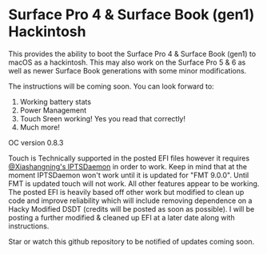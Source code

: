 # Surface Pro 4 & Surface Book (gen1) Hackintosh
This provides the ability to boot the Surface Pro 4 &amp; Surface Book (gen1) to macOS as a hackintosh. This may also work on the Surface Pro 5 &amp; 6 as well as newer Surface Book generations with some minor modifications. 


The instructions will be coming soon. You can look forward to:
1. Working battery stats
2. Power Management
3. Touch Sreen working! Yes you read that correctly!
4. Much more!

OC version 0.8.3

Touch is Technically supported in the posted EFI files however it requires [@Xiashangning's IPTSDaemon](https://github.com/Xiashangning/IPTSDaemon) in order to work. Keep in mind that at the moment IPTSDaemon won't work until it is updated for "FMT 9.0.0". Until FMT is updated touch will not work. All other features appear to be working. The posted EFI is heavily based off other work but modified to clean up code and improve reliability which will include removing dependence on a Hacky Modified DSDT (credits will be posted as soon as possible). I will be posting a further modified & cleaned up EFI at a later date along with instructions.


Star or watch this github repository to be notified of updates coming soon. 
